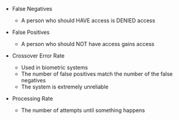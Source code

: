 

- False Negatives
	- A person who should HAVE access is DENIED access

- False Positives
	- A person who should NOT have access gains access 

- Crossover Error Rate
	-  Used in biometric systems
	- The number of false positives match the number of the false negatives
	- The system is extremely unreliable 

- Processing Rate 
	- The number of attempts until something happens
